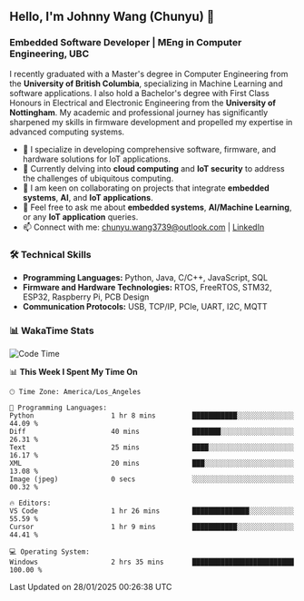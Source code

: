 ## Hello, I'm Johnny Wang (Chunyu) 👋

### Embedded Software Developer | MEng in Computer Engineering, UBC

I recently graduated with a Master's degree in Computer Engineering from the **University of British Columbia**, specializing in Machine Learning and software applications. I also hold a Bachelor's degree with First Class Honours in Electrical and Electronic Engineering from the **University of Nottingham**. My academic and professional journey has significantly sharpened my skills in firmware development and propelled my expertise in advanced computing systems.

- 🔭 I specialize in developing comprehensive software, firmware, and hardware solutions for IoT applications.
- 🌱 Currently delving into **cloud computing** and **IoT security** to address the challenges of ubiquitous computing.
- 🤝 I am keen on collaborating on projects that integrate **embedded systems**, **AI**, and **IoT applications**.
- 💬 Feel free to ask me about **embedded systems**, **AI/Machine Learning**, or any **IoT application** queries.
- 📫 Connect with me: [chunyu.wang3739@outlook.com](mailto:chunyu.wang3739@outlook.com) | [LinkedIn](https://www.linkedin.com/in/shycw1/)


### 🛠️ Technical Skills
- **Programming Languages:** Python, Java, C/C++, JavaScript, SQL
- **Firmware and Hardware Technologies:** RTOS, FreeRTOS, STM32, ESP32, Raspberry Pi, PCB Design
- **Communication Protocols:** USB, TCP/IP, PCIe, UART, I2C, MQTT

### 📊 WakaTime Stats
<!--START_SECTION:waka-->
![Code Time](http://img.shields.io/badge/Code%20Time-53%20hrs%2017%20mins-blue)

📊 **This Week I Spent My Time On** 

```text
🕑︎ Time Zone: America/Los_Angeles

💬 Programming Languages: 
Python                   1 hr 8 mins         ███████████░░░░░░░░░░░░░░   44.09 % 
Diff                     40 mins             ███████░░░░░░░░░░░░░░░░░░   26.31 % 
Text                     25 mins             ████░░░░░░░░░░░░░░░░░░░░░   16.17 % 
XML                      20 mins             ███░░░░░░░░░░░░░░░░░░░░░░   13.08 % 
Image (jpeg)             0 secs              ░░░░░░░░░░░░░░░░░░░░░░░░░   00.32 % 

🔥 Editors: 
VS Code                  1 hr 26 mins        ██████████████░░░░░░░░░░░   55.59 % 
Cursor                   1 hr 9 mins         ███████████░░░░░░░░░░░░░░   44.41 % 

💻 Operating System: 
Windows                  2 hrs 35 mins       █████████████████████████   100.00 % 
```


 Last Updated on 28/01/2025 00:26:38 UTC
<!--END_SECTION:waka-->
